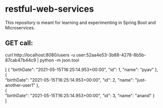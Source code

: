 # restful-web-services
This repository is meant for learning and experimenting in Spring Boot and
Microservices.

GET call:
--------
curl http://localhost:8080/users -u user:52aa4e53-3b88-4278-8b5b-87cab47b44c9 | python -m json.tool

[
    {
        "birthDate": "2021-05-15T16:25:14.953+00:00",
        "id": 1,
        "name": "pyav"
    },  
    {   
        "birthDate": "2021-05-15T16:25:14.953+00:00",
        "id": 2,
        "name": "just-another-user1"
    },  
    {   
        "birthDate": "2021-05-15T16:25:14.953+00:00",
        "id": 3,
        "name": "anand"
    }   
]
